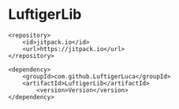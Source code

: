 # LuftigerLib
```maven
<repository>
	<id>jitpack.io</id>
	<url>https://jitpack.io</url>
</repository>
```
```maven
<dependency>
	<groupId>com.github.LuftigerLuca</groupId>
	<artifactId>LuftigerLib</artifactId>
    	<version>Version</version>
</dependency>
```
